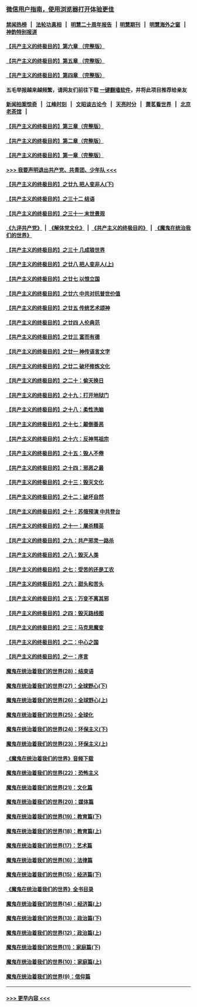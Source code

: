 ### [微信用户指南，使用浏览器打开体验更佳](https://github.com/gfw-breaker/banned-news1/blob/master/indexes/wechat-guide.md?t=0)
#### [禁闻热榜](热点新闻.md?t=0)  &nbsp;&nbsp;|&nbsp;&nbsp; [法轮功真相](https://github.com/gfw-breaker/truth/blob/master/README.md?t=0) &nbsp;&nbsp;|&nbsp;&nbsp; [明慧二十周年报告](https://github.com/gfw-breaker/mh-reports/blob/master/README.md?t=0) &nbsp;&nbsp;|&nbsp;&nbsp;[明慧期刊](https://github.com/gfw-breaker/mh-qikan) &nbsp;&nbsp;|&nbsp;&nbsp; [明慧海外之窗](https://github.com/gfw-breaker/mh-news/blob/master/README.md?t=0) &nbsp;&nbsp;|&nbsp;&nbsp; [神韵特别报道](https://github.com/gfw-breaker/mh-news/blob/master/shenyun.md?t=0)
#### [【共产主义的终极目的】第六章 （完整版）](../pages/nsc422/n11428913.md?t=02161533) 
#### [【共产主义的终极目的】第五章 （完整版）](../pages/nsc422/n11428912.md?t=02161533) 
#### [【共产主义的终极目的】第四章 （完整版）](../pages/nsc422/n11428907.md?t=02161533) 
#### 五毛举报越来越频繁，请网友们前往下载 [一键翻墙软件](https://github.com/gfw-breaker/ssr-accounts)，并将此项目推荐给亲友
#### [新闻拍案惊奇](https://github.com/gfw-breaker/banned-news1/blob/master/pages/link4.md) &nbsp;&nbsp;|&nbsp;&nbsp; [江峰时刻](https://github.com/gfw-breaker/banned-news1/blob/master/pages/link4.md) &nbsp;&nbsp;|&nbsp;&nbsp; [文昭谈古论今](https://github.com/gfw-breaker/banned-news1/blob/master/pages/link4.md) &nbsp;&nbsp;|&nbsp;&nbsp; [天亮时分](https://github.com/gfw-breaker/banned-news1/blob/master/pages/link4.md) &nbsp;&nbsp;|&nbsp;&nbsp; [萧茗看世界](https://github.com/gfw-breaker/banned-news1/blob/master/pages/link4.md) &nbsp;&nbsp;|&nbsp;&nbsp; [北京老茶馆](https://github.com/gfw-breaker/banned-news1/blob/master/pages/link4.md) &nbsp;&nbsp;|&nbsp;&nbsp; 
#### [【共产主义的终极目的】第三章（完整版）](../pages/nsc422/n11428848.md?t=02161533) 
#### [【共产主义的终极目的】第二章（完整版）](../pages/nsc422/n11428831.md?t=02161533) 
#### [【共产主义的终极目的】第一章（完整版）](../pages/nsc422/n11417651.md?t=02161533) 
#### [>>> 我要声明退出共产党、共青团、少年队 <<<](https://github.com/begood0513/goodnews/blob/master/quit/letter.md) 
#### [【共产主义的终极目的】之廿九 把人变非人(下)](../pages/nsc422/n11344140.md?t=02161533) 
#### [【共产主义的终极目的】之三十二 结语](../pages/nsc422/n11360535.md?t=02161533) 
#### [【共产主义的终极目的】之三十一 末世景观](../pages/nsc422/n11351129.md?t=02161533) 
#### [《九评共产党》](https://github.com/begood0513/9ping.md/blob/master/README.md) &nbsp;|&nbsp; [《解体党文化》](../../../../jtdwh.md/blob/master/README.md)  &nbsp;|&nbsp; [《共产主义的终极目的》](../../../../gczydzjmd.md/blob/master/README.md) &nbsp;|&nbsp; [《魔鬼在统治我们的世界》](../../../../mgztzwmdsj.md/blob/master/README.md) 
#### [【共产主义的终极目的】之三十 几成狼世界](../pages/nsc422/n11348280.md?t=02161533) 
#### [【共产主义的终极目的】之廿八 把人变非人(上)](../pages/nsc422/n11340492.md?t=02161533) 
#### [【共产主义的终极目的】之廿七 以恨立国](../pages/nsc422/n11336944.md?t=02161533) 
#### [【共产主义的终极目的】之廿六 中共对抗普世价值](../pages/nsc422/n11324785.md?t=02161533) 
#### [【共产主义的终极目的】之廿五 传统艺术颂神](../pages/nsc422/n11296396.md?t=02161533) 
#### [【共产主义的终极目的】之廿四 人伦典范](../pages/nsc422/n11296397.md?t=02161533) 
#### [【共产主义的终极目的】之廿三 富而有德](../pages/nsc422/n11283598.md?t=02161533) 
#### [【共产主义的终极目的】之廿一 神传语言文字](../pages/nsc422/n11263265.md?t=02161533) 
#### [【共产主义的终极目的】之廿二 破坏修炼文化](../pages/nsc422/n11245728.md?t=02161533) 
#### [【共产主义的终极目的】之二十：偷天换日](../pages/nsc422/n11238846.md?t=02161533) 
#### [【共产主义的终极目的】之十九：打开地狱门](../pages/nsc422/n11206376.md?t=02161533) 
#### [【共产主义的终极目的】之十八：柔性洗脑](../pages/nsc422/n11199994.md?t=02161533) 
#### [【共产主义的终极目的】之十七：颠倒善恶](../pages/nsc422/n11179782.md?t=02161533) 
#### [【共产主义的终极目的】之十六：反神骂祖宗](../pages/nsc422/n11166798.md?t=02161533) 
#### [【共产主义的终极目的】之十五：毁人不倦](../pages/nsc422/n11166792.md?t=02161533) 
#### [【共产主义的终极目的】之十四：邪恶之最](../pages/nsc422/n11150249.md?t=02161533) 
#### [【共产主义的终极目的】之十三：毁灭文化](../pages/nsc422/n11135227.md?t=02161533) 
#### [【共产主义的终极目的】之十二：破坏自然](../pages/nsc422/n11135214.md?t=02161533) 
#### [【共产主义的终极目的】之十：苏俄预演 中共登台](../pages/nsc422/n11118424.md?t=02161533) 
#### [【共产主义的终极目的】之十一：屠杀精英](../pages/nsc422/n11118442.md?t=02161533) 
#### [【共产主义的终极目的】之九：共产邪灵一路杀](../pages/nsc422/n11114139.md?t=02161533) 
#### [【共产主义的终极目的】之八：毁灭人类](../pages/nsc422/n11108503.md?t=02161533) 
#### [【共产主义的终极目的】之七：受苦的还是工农](../pages/nsc422/n11101809.md?t=02161533) 
#### [【共产主义的终极目的】之六：甜头和苦头](../pages/nsc422/n11096971.md?t=02161533) 
#### [【共产主义的终极目的】之五：万变不离其邪](../pages/nsc422/n11091285.md?t=02161533) 
#### [【共产主义的终极目的】之四：毁灭路线图](../pages/nsc422/n11086284.md?t=02161533) 
#### [【共产主义的终极目的】之三：马克思魔变](../pages/nsc422/n11061941.md?t=02161533) 
#### [【共产主义的终极目的】之二：中心之国](../pages/nsc422/n11047728.md?t=02161533) 
#### [【共产主义的终极目的】之一：序言](../pages/nsc422/n11086077.md?t=02161533) 
#### [魔鬼在统治着我们的世界(28)：结束语](../pages/nsc422/n10936246.md?t=02161533) 
#### [魔鬼在统治着我们的世界(27)：全球野心(下)](../pages/nsc422/n10928319.md?t=02161533) 
#### [魔鬼在统治着我们的世界(26)：全球野心(上)](../pages/nsc422/n10900318.md?t=02161533) 
#### [魔鬼在统治着我们的世界(25)：全球化](../pages/nsc422/n10788205.md?t=02161533) 
#### [魔鬼在统治着我们的世界(24)：环保主义(下)](../pages/nsc422/n10695307.md?t=02161533) 
#### [魔鬼在统治着我们的世界(23)：环保主义(上)](../pages/nsc422/n10688613.md?t=02161533) 
#### [《魔鬼在统治着我们的世界》音频下载](../pages/nsc422/n10635553.md?t=02161533) 
#### [魔鬼在统治着我们的世界(22)：恐怖主义](../pages/nsc422/n10614727.md?t=02161533) 
#### [魔鬼在统治着我们的世界(21)：文化篇](../pages/nsc422/n10597706.md?t=02161533) 
#### [魔鬼在统治着我们的世界(20)：媒体篇](../pages/nsc422/n10586579.md?t=02161533) 
#### [魔鬼在统治着我们的世界(19)：教育篇(下)](../pages/nsc422/n10564808.md?t=02161533) 
#### [魔鬼在统治着我们的世界(18)：教育篇(上)](../pages/nsc422/n10526970.md?t=02161533) 
#### [魔鬼在统治着我们的世界(17)：艺术篇](../pages/nsc422/n10499093.md?t=02161533) 
#### [魔鬼在统治着我们的世界(16)：法律篇](../pages/nsc422/n10485969.md?t=02161533) 
#### [魔鬼在统治着我们的世界(15)：经济篇(下)](../pages/nsc422/n10469975.md?t=02161533) 
#### [《魔鬼在统治着我们的世界》全书目录](../pages/nsc422/n10464261.md?t=02161533) 
#### [魔鬼在统治着我们的世界(14)：经济篇(上)](../pages/nsc422/n10457370.md?t=02161533) 
#### [魔鬼在统治着我们的世界(13)：政治篇(下)](../pages/nsc422/n10448270.md?t=02161533) 
#### [魔鬼在统治着我们的世界(12)：政治篇(上)](../pages/nsc422/n10444576.md?t=02161533) 
#### [魔鬼在统治着我们的世界(11)：家庭篇(下)](../pages/nsc422/n10440961.md?t=02161533) 
#### [魔鬼在统治着我们的世界(10)：家庭篇(上)](../pages/nsc422/n10435448.md?t=02161533) 
#### [魔鬼在统治着我们的世界(9)：信仰篇](../pages/nsc422/n10432159.md?t=02161533) 

----
#### [ >>> 更早内容 <<< ](../indexes/nsc422-earlier.md)
